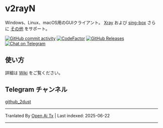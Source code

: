 # v2rayN

Windows、Linux、macOS用のGUIクライアント。 [Xray](https://github.com/XTLS/Xray-core)
および [sing-box](https://github.com/SagerNet/sing-box)
さらに [その他](https://github.com/2dust/v2rayN/wiki/List-of-supported-cores) をサポート。

[![GitHub commit activity](https://img.shields.io/github/commit-activity/m/2dust/v2rayN)](https://github.com/2dust/v2rayN/commits/master)
[![CodeFactor](https://www.codefactor.io/repository/github/2dust/v2rayn/badge)](https://www.codefactor.io/repository/github/2dust/v2rayn)
[![GitHub Releases](https://img.shields.io/github/downloads/2dust/v2rayN/latest/total?logo=github)](https://github.com/2dust/v2rayN/releases)
[![Chat on Telegram](https://img.shields.io/badge/Chat%20on-Telegram-brightgreen.svg)](https://t.me/v2rayn)

## 使い方

詳細は [Wiki](https://github.com/2dust/v2rayN/wiki) をご覧ください。

## Telegram チャンネル

[github_2dust](https://t.me/github_2dust)


---

Tranlated By [Open Ai Tx](https://github.com/OpenAiTx/OpenAiTx) | Last indexed: 2025-06-22

---
